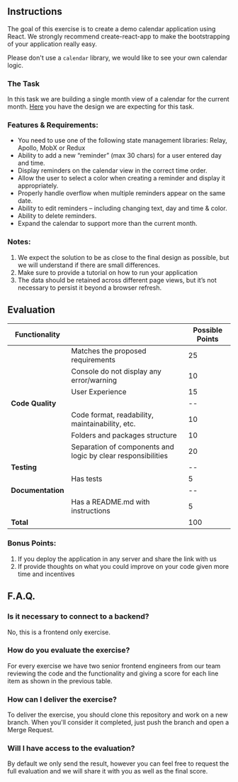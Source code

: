 ## Instructions

The goal of this exercise is to create a demo calendar application using React. We strongly recommend create-react-app to make the bootstrapping of your application really easy.

Please don't use a `calendar` library, we would like to see your own calendar logic.


### The Task

In this task we are building a single month view of a calendar for the current month. [Here](https://www.figma.com/file/TR3YH8mNhFHecK6lm8kj21/Codelitt-Calendar?node-id=0%3A1) you have the design we are expecting for this task.


### Features & Requirements:

* You need to use one of the following state management libraries: Relay, Apollo, MobX or Redux
* Ability to add a new “reminder” (max 30 chars) for a user entered day and time.
* Display reminders on the calendar view in the correct time order.
* Allow the user to select a color when creating a reminder and display it appropriately.
* Properly handle overflow when multiple reminders appear on the same date.
* Ability to edit reminders – including changing text, day and time & color.
* Ability to delete reminders.
* Expand the calendar to support more than the current month.

### Notes:

1. We expect the solution to be as close to the final design as possible, but we will understand if there are small differences.
2. Make sure to provide a tutorial on how to run your application
3. The data should be retained across different page views, but it’s not necessary to persist it beyond a browser refresh.

## Evaluation

| Functionality     |                                                              | Possible Points |
|-------------------|--------------------------------------------------------------|-----------------|
|                   | Matches the proposed requirements                            | 25              |
|                   | Console do not display any error/warning                     | 10              |
|                   | User Experience                                              | 15              |
| **Code Quality**  |                                                              | --              |
|                   | Code format, readability, maintainability, etc.              | 10              |
|                   | Folders and packages structure                               | 10              |
|                   | Separation of components and logic by clear responsibilities | 20              |
| **Testing**       |                                                              | --              |
|                   | Has tests                                                    | 5               |
| **Documentation** |                                                              | --              |
|                   | Has a README.md with instructions                            | 5               |
| **Total**         |                                                              | 100             |

### Bonus Points:
1. If you deploy the application in any server and share the link with us
2. If provide thoughts on what you could improve on your code given more time and incentives

## F.A.Q.

### Is it necessary to connect to a backend?
No, this is a frontend only exercise.

### How do you evaluate the exercise?
For every exercise we have two senior frontend engineers from our team reviewing the code and the functionality and giving a score for each line item as shown in the previous table.

### How can I deliver the exercise?
To deliver the exercise, you should clone this repository and work on a new branch. When you'll consider it completed, just push the branch and open a Merge Request.

### Will I have access to the evaluation?
By default we only send the result, however you can feel free to request the full evaluation and we will share it with you as well as the final score.
